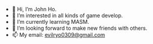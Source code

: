 - 👋 Hi, I’m John Ho.
- 👀 I’m interested in all kinds of game develop.
- 🌱 I’m currently learning MASM.
- 💞️ I’m looking forward to make new friends with others.
- 📫 My email: evilryo0309@gmail.com

<!---
evilryo0309/evilryo0309 is a ✨ special ✨ repository because its `README.md` (this file) appears on your GitHub profile.
You can click the Preview link to take a look at your changes.
--->
